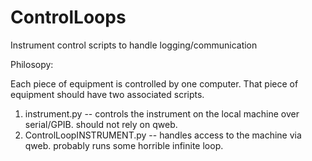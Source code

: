 # ControlLoops

Instrument control scripts to handle logging/communication

Philosopy:

Each piece of equipment is controlled by one computer. That piece of equipment should have two associated scripts.

1. instrument.py -- controls the instrument on the local machine over serial/GPIB. should not rely on qweb.
2. ControlLoopINSTRUMENT.py -- handles access to the machine via qweb. probably runs some horrible infinite loop.
